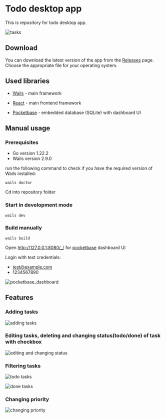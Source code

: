# Todo desktop app

This is repository for todo desktop app.

![tasks](https://i.imgur.com/uijx20Q.png)

## Download

You can download the latest version of the app from the [Releases](https://github.com/erazr/wails-todoapp/releases/latest) page. Choose the appropriate file for your operating system.

## Used libraries

-  [Wails](https://github.com/wailsapp/wails) - main framework

-  [React](https://github.com/facebook/react) - main frontend framework

-  [Pocketbase](https://github.com/pocketbase/pocketbase) - embedded database (SQLite) with dashboard UI

## Manual usage

### Prerequisites

- Go version 1.22.2
- Wails version 2.9.0

run the following command to check if you have the required version of Wails installed:

```
wails doctor
```

Cd into repository folder

### Start in development mode

```
wails dev
```

### Build manually
```
wails build
```

Open http://127.0.0.1:8080/_/ for [pocketbase](https://github.com/pocketbase/pocketbase) dashboard UI

Login with test credentials:
- test@example.com
- 1234567890

![pocketbase_dashboard](https://i.imgur.com/MQJsi8q.png)

## Features

### Adding tasks

![adding tasks](https://i.imgur.com/c1siGHi.png)

### Editing tasks, deleting and changing status(todo/done) of task with checkbox

![editing and changing status](https://i.imgur.com/W32MosH.png)

### Filtering tasks
![todo tasks](https://i.imgur.com/LJOeF88.png)

![done tasks](https://i.imgur.com/jBZ6bfo.png)

### Changing priority
![changing priority](https://i.imgur.com/dhoF9Oe.png)
